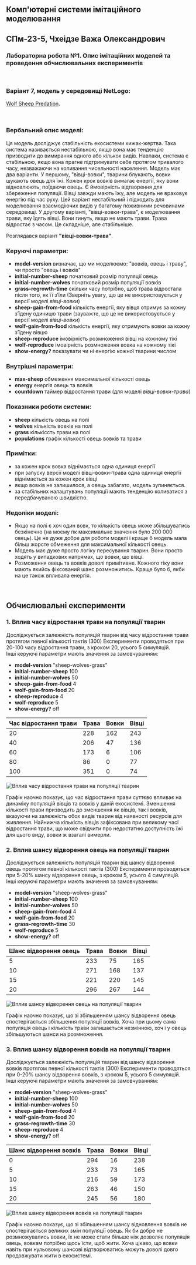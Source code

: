 ## Комп'ютерні системи імітаційного моделювання
## СПм-23-5, **Чхеідзе Важа Олександрович**
### Лабораторна робота №**1**. Опис імітаційних моделей та проведення обчислювальних експериментів

<br>

### Варіант 7, модель у середовищі NetLogo:
[Wolf Sheep Predation](http://www.netlogoweb.org/launch#http://www.netlogoweb.org/assets/modelslib/Sample%20Models/Biology/Wolf%20Sheep%20Predation.nlogo).

<br>

### Вербальний опис моделі:
Ця модель досліджує стабільність екосистеми хижак-жертва. Така система називається нестабільною, якщо вона має тенденцію призводити до вимирання одного або кількох видів. Навпаки, система є стабільною, якщо вона прагне підтримувати себе протягом тривалого часу, незважаючи на коливання чисельності населення.
Модель має два варіанти. У першому, "вівці-вовки", тварини блукають, вовки шукають овець для їжі. Кожен крок вовків вимагає енергії, яку вони відновлюють, поїдаючи овець. Є ймовірність відтворення для збереження популяції. Вівці завжди мають їжу, але модель не враховує енергію під час руху. Цей варіант нестабільний і підходить для моделювання взаємодіючих видів у багатому поживними речовинами середовищі.
У другому варіанті, "вівці-вовки-трава", є моделювання трави, яку їдять вівці. Вони гинуть, якщо не мають трави. Трава відростає з часом. Це складніше, але стабільніше.

Розглядався варіант **"вівці-вовки-трава"**.

### Керуючі параметри:
- **model-version** визначає, що ми моделюємо: "вовків, овець і траву", чи просто "овець і вовків"
- **initial-number-sheep** початковий розмір популяції овець
- **initial-number-wolves** початковий розмір популяції вовків
- **grass-regrowth-time** скільки часу потрібно, щоб трава відростала після того, як її з’їли (Зверніть увагу, що це не використовується у версії моделі *вівці-вовки*)
- **sheep-gain-from-food** кількість енергії, яку вівця отримує за кожну з’їдену одиницю трави (зауважте, що це не використовується у версії моделі *вівці-вовки*)
- **wolf-gain-from-food** кількість енергії, яку отримують вовки за кожну з’їдену вівцю
- **sheep-reproduce** імовірність розмноження вівці на кожному тікі
- **wolf-reproduce** імовірність розмноження вовка на кожному тікі
- **show-energy?** показувати чи ні енергію кожної тварини числом

### Внутрішні параметри:
- **max-sheep** обмеження максимальної кількості овець
- **energy** енергія овець та вовків
- **countdown** таймер відростання трави (для моделі *вівці-вовки-трава*)

### Показники роботи системи:
- **sheep** кількість овець на полі
- **wolves** кількість вовків на полі
- **grass** кількіссть трави на полі
- **populations** графік кількості овець вовків та трави
  
### Примітки:
- за кожен крок вовка віднімається одна одиниця енергії
- при запуску версії моделі вівці-вовки-трава одна одиниця енергії віднімається за кожен крок вівці
- якщо вовків не залишилося, а овець забагато, модель зупиняється.
- за стабільних налаштувань популяції мають тенденцію коливатися з передбачуваною швидкістю.
  
### Недоліки моделі:
- Якщо на полі є хоч один вовк, то кількість овець може збільшуватись безкінечно (на моєму пк максимальне значення було 200 000 овець). Це не дуже добре для роботи моделі і краще б модель мала більш жорсте обмеження для максимальної кількості овець.
- Модель має дуже просто логіку пересування тварин. Вони просто ходять у випадкових напрямах, що вовки, що вівці.
- Розможення овець та вовків доволі примітивне. Кожного тіку вони мають якийсь фіксований шанс розмножитись. Краще було б, якби на це також впливала енергія. 

<br>

## Обчислювальні експерименти
### 1. Вплив часу відростання трави на популяції тварин
Досліджується залежність популяцій тварин від часу відростання трави протягом певної кількості тактів (300)
Експерименти проводяться при 20-100 часу відростання трави, з кроком 20, усього 5 симуляцій.  
Інші керуючі параметри мають значення за замовчуванням:
- **model-version** "sheep-wolves-grass"
- **initial-number-sheep** 100
- **initial-number-wolves** 50
- **sheep-gain-from-food** 4
- **wolf-gain-from-food** 20
- **sheep-reproduce** 4
- **wolf-reproduce** 5
- **show-energy?** off

<table>
<thead>
<tr><th>Час відростання трави</th><th>Трава</th><th>Вовки</th><th>Вівці</th></tr>
</thead>
<tbody>
<tr><td>20</td><td>228</td><td>162</td><td>243</td></tr>
<tr><td>40</td><td>206</td><td>47</td><td>136</td></tr>
<tr><td>60</td><td>173</td><td>6</td><td>106</td></tr>
<tr><td>80</td><td>86</td><td>0</td><td>77</td></tr>
<tr><td>100</td><td>351</td><td>0</td><td>74</td></tr>
</tbody>
</table>

![Вплив часу відростання трави на популяції тварин](fig1.png)

Графік наочно показує, що  час відростання трави суттєво впливає на динаміку популяцій вівців та вовків у даній екосистемі. Зменшення кількості трави призводить до зменшення як вівців, так і вовків, вказуючи на залежність обох видів тварин від наявності ресурсів для живлення. Найнижча кількість вівців зафіксована при великому часі відростання трави, що може свідчити про недостатню доступність їжі для цього виду, вовки ж взагалі вимерли.

### 2. Вплив шансу відворення овець на популяції тварин
Досліджується залежність популяцій тварин від шансу відворення овець протягом певної кількості тактів (300)
Експерименти проводяться при 5-20% шансу відворення овець, з кроком 5, усього 4 симуляцій.  
Інші керуючі параметри мають значення за замовчуванням:
- **model-version** "sheep-wolves-grass"
- **initial-number-sheep** 100
- **initial-number-wolves** 50
- **sheep-gain-from-food** 4
- **wolf-gain-from-food** 20
- **grass-regrowth-time** 30
- **wolf-reproduce** 5
- **show-energy?** off

<table>
<thead>
<tr><th>Шанс відворення овець</th><th>Трава</th><th>Вовки</th><th>Вівці</th></tr>
</thead>
<tbody>
<tr><td>5</td><td>233</td><td>75</td><td>165</td></tr>
<tr><td>10</td><td>271</td><td>168</td><td>137</td></tr>
<tr><td>15</td><td>221</td><td>220</td><td>145</td></tr>
<tr><td>20</td><td>296</td><td>267</td><td>144</td></tr>
</tbody>
</table>

![Вплив шансу відворення овець на популяції тварин](fig2.png)

Графік наочно показує, що зі збільшенням шансу відворення овець спостерігається збільшення популяції вовків. Хоча при цьому сама популяція овець і кількість трави залишається незмінною, хоч і у овець збільшуються шанси на розмноження.


### 3. Вплив шансу відворення вовків на популяції тварин
Досліджується залежність популяцій тварин від шансу відворення вовків протягом певної кількості тактів (300)
Експерименти проводяться при 0-20% шансу відворення вовків, з кроком 5, усього 5 симуляцій.  
Інші керуючі параметри мають значення за замовчуванням:
- **model-version** "sheep-wolves-grass"
- **initial-number-sheep** 100
- **initial-number-wolves** 50
- **sheep-gain-from-food** 4
- **wolf-gain-from-food** 20
- **grass-regrowth-time** 30
- **sheep-reproduce** 4
- **show-energy?** off

<table>
<thead>
<tr><th>Шанс відворення вовків</th><th>Трава</th><th>Вовки</th><th>Вівці</th></tr>
</thead>
<tbody>
<tr><td>0</td><td>294</td><td>16</td><td>238</td></tr>
<tr><td>5</td><td>233</td><td>73</td><td>165</td></tr>
<tr><td>10</td><td>216</td><td>59</td><td>173</td></tr>
<tr><td>15</td><td>263</td><td>46</td><td>150</td></tr>
<tr><td>20</td><td>245</td><td>56</td><td>180</td></tr>
</tbody>
</table>

![Вплив шансу відворення вовків на популяції тварин](fig3.png)

Графік наочно показує, що зі збільшенням шансу відновлення вовків не спостерігається великих змін популяції овець. Як би добре не розмножувались вовки, їх не може стати більше ніж дозволяє популяція овець, вовкам потрібно щось їсти, щоб жити. Хоча цікаво, що вовки навіть при нульовому шансові відтворюватись можуть доволі довго продовжувати жити в екосистемі.

